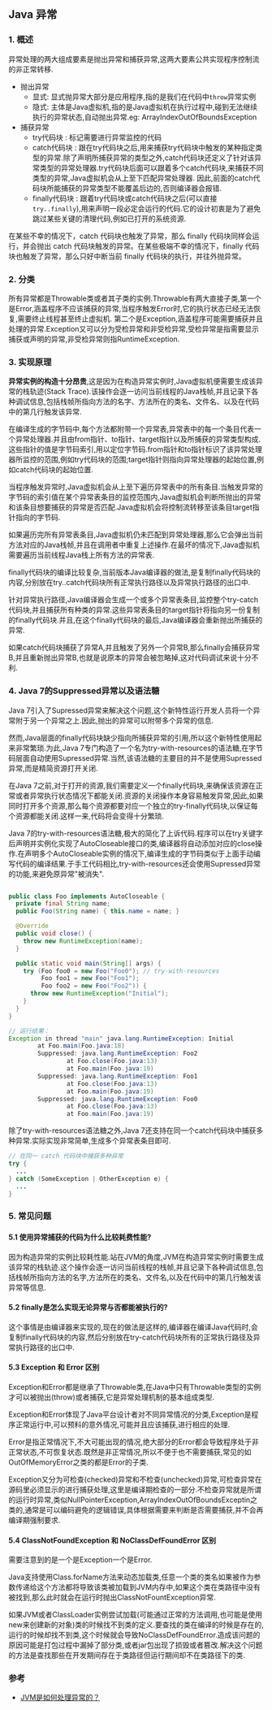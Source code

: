 
Java 异常
---

### 1. 概述

异常处理的两大组成要素是抛出异常和捕获异常,这两大要素公共实现程序控制流的非正常转移. 

- 抛出异常
    - 显式: 显式抛异常大部分是应用程序,指的是我们在代码中`throw`异常实例
    - 隐式: 主体是Java虚拟机,指的是Java虚拟机在执行过程中,碰到无法继续执行的异常状态,自动抛出异常.eg: ArrayIndexOutOfBoundsException
- 捕获异常
    - try代码块 : 标记需要进行异常监控的代码
    - catch代码块 : 跟在try代码块之后,用来捕获try代码块中触发的某种指定类型的异常.除了声明所捕获异常的类型之外,catch代码块还定义了针对该异常类型的异常处理器.try代码块后面可以跟着多个catch代码块,来捕获不同类型的异常,Java虚拟机会从上至下匹配异常处理器. 因此,前面的catch代码块所能捕获的异常类型不能覆盖后边的,否则编译器会报错.
    - finally代码块 : 跟着try代码块或catch代码块之后(可以直接`try..finally`),用来声明一段必定会运行的代码.它的设计初衷是为了避免跳过某些关键的清理代码,例如已打开的系统资源.

在某些不幸的情况下，catch 代码块也触发了异常，那么 finally 代码块同样会运行，并会抛出 catch 代码块触发的异常。在某些极端不幸的情况下，finally 代码块也触发了异常，那么只好中断当前 finally 代码块的执行，并往外抛异常。

### 2. 分类

所有异常都是Throwable类或者其子类的实例.Throwable有两大直接子类,第一个是Error,涵盖程序不应该捕获的异常,当程序触发Error时,它的执行状态已经无法恢复,需要终止线程甚至终止虚拟机. 第二个是Exception,涵盖程序可能需要捕获并且处理的异常.Exception又可以分为受检异常和非受检异常,受检异常是指需要显示捕获或声明的异常,非受检异常则指RuntimeException.

### 3. 实现原理

**异常实例的构造十分昂贵**,这是因为在构造异常实例时,Java虚拟机便需要生成该异常的栈轨迹(Stack Trace).该操作会逐一访问当前线程的Java栈帧,并且记录下各种调试信息,包括栈帧所指向方法的名字、方法所在的类名、文件名、以及在代码中的第几行触发该异常.

在编译生成的字节码中,每个方法都附带一个异常表,异常表中的每一个条目代表一个异常处理器.并且由from指针、to指针、target指针以及所捕获的异常类型构成.这些指针的值是字节码索引,用以定位字节码.from指针和to指针标识了该异常处理器所监控的范围,例如try代码块的范围;target指针则指向异常处理器的起始位置,例如catch代码块的起始位置.

当程序触发异常时,Java虚拟机会从上至下遍历异常表中的所有条目.当触发异常的字节码的索引值在某个异常表条目的监控范围内,Java虚拟机会判断所抛出的异常和该条目想要捕获的异常是否匹配.Java虚拟机会将控制流转移至该条目target指针指向的字节码.

如果遍历完所有异常表条目,Java虚拟机仍未匹配到异常处理器,那么它会弹出当前方法对应的Java栈帧,并且在调用者中重复上述操作.在最坏的情况下,Java虚拟机需要遍历当前线程Java栈上所有方法的异常表.

finally代码块的编译比较复杂,当前版本Java编译器的做法,是复制finally代码块的内容,分别放在try..catch代码块所有正常执行路径以及异常执行路径的出口中.

针对异常执行路径,Java编译器会生成一个或多个异常表条目,监控整个try-catch代码块,并且捕获所有种类的异常.这些异常表条目的target指针将指向另一份复制的finally代码块.并且,在这个finally代码块的最后,Java编译器会重新抛出所捕获的异常.

如果catch代码块捕获了异常A,并且触发了另外一个异常B,那么finally会捕获异常B,并且重新抛出异常B,也就是说原本的异常会被忽略掉,这对代码调试来说十分不利.

### 4. Java 7的Suppressed异常以及语法糖

Java 7引入了Supressed异常来解决这个问题,这个新特性运行开发人员将一个异常附于另一个异常之上.因此,抛出的异常可以附带多个异常的信息.

然而,Java层面的finally代码块缺少指向所捕获异常的引用,所以这个新特性使用起来非常繁琐.为此,Java 7专门构造了一个名为try-with-resources的语法糖,在字节码层面自动使用Supressed异常.当然,该语法糖的主要目的并不是使用Supressed异常,而是精简资源打开关闭.

在Java 7之前,对于打开的资源,我们需要定义一个finally代码块,来确保该资源在正常或者异常执行状态情况下都能关闭.资源的关闭操作本身容易触发异常,因此,如果同时打开多个资源,那么每个资源都要对应一个独立的try-finally代码块,以保证每个资源都能关闭.这样一来,代码将会变得十分繁琐.

Java 7的try-with-resources语法糖,极大的简化了上诉代码.程序可以在try关键字后声明并实例化实现了AutoCloseable接口的类,编译器将自动添加对应的close操作.在声明多个AutoCloseable实例的情况下,编译生成的字节码类似于上面手动编写代码的编译结果.于手工代码相比,try-with-resources还会使用Supressed异常的功能,来避免原异常"被消失".

```java

public class Foo implements AutoCloseable {
  private final String name;
  public Foo(String name) { this.name = name; }

  @Override
  public void close() {
    throw new RuntimeException(name);
  }

  public static void main(String[] args) {
    try (Foo foo0 = new Foo("Foo0"); // try-with-resources
         Foo foo1 = new Foo("Foo1");
         Foo foo2 = new Foo("Foo2")) {
      throw new RuntimeException("Initial");
    }
  }
}

// 运行结果：
Exception in thread "main" java.lang.RuntimeException: Initial
        at Foo.main(Foo.java:18)
        Suppressed: java.lang.RuntimeException: Foo2
                at Foo.close(Foo.java:13)
                at Foo.main(Foo.java:19)
        Suppressed: java.lang.RuntimeException: Foo1
                at Foo.close(Foo.java:13)
                at Foo.main(Foo.java:19)
        Suppressed: java.lang.RuntimeException: Foo0
                at Foo.close(Foo.java:13)
                at Foo.main(Foo.java:19)

```

除了try-with-resources语法糖之外,Java 7还支持在同一个catch代码块中捕获多种异常.实际实现非常简单,生成多个异常表条目即可.

```java
// 在同一 catch 代码块中捕获多种异常
try {
  ...
} catch (SomeException | OtherException e) {
  ...
}
```

### 5. 常见问题

#### 5.1 使用异常捕获的代码为什么比较耗费性能?

因为构造异常的实例比较耗性能.站在JVM的角度,JVM在构造异常实例时需要生成该异常的栈轨迹.这个操作会逐一访问当前线程的栈帧,并且记录下各种调试信息,包括栈帧所指向方法的名字,方法所在的类名、文件名,以及在代码中的第几行触发该异常等信息.

#### 5.2 finally是怎么实现无论异常与否都能被执行的?

这个事情是由编译器来实现的,现在的做法是这样的,编译器在编译Java代码时,会复制finally代码块的内容,然后分别放在try-catch代码块所有的正常执行路径及异常执行路径的出口中.

#### 5.3 Exception 和 Error 区别

Exception和Error都是继承了Throwable类,在Java中只有Throwable类型的实例才可以被抛出(throw)或者捕获,它是异常处理机制的基本组成类型.

Exception和Error体现了Java平台设计者对不同异常情况的分类,Exception是程序正常运行中,可以预料的意外情况,可能并且应该捕获,进行相应的处理.

Error是指正常情况下,不大可能出现的情况,绝大部分的Error都会导致程序处于非正常状态,不可恢复状态.既然是非正常情况,所以不便于也不需要捕获,常见的如OutOfMemoryError之类的都是Error的子类.

Exception又分为可检查(checked)异常和不检查(unchecked)异常,可检查异常在源码里必须显示的进行捕获处理,这里是编译期检查的一部分.不检查异常就是所谓的运行时异常,类似NullPointerException,ArrayIndexOutOfBoundsExceptin之类的,通常是可以编码避免的逻辑错误,具体根据需要来判断是否需要捕获,并不会再编译期强制要求.

#### 5.4 ClassNotFoundException 和 NoClassDefFoundError 区别

需要注意到的是一个是Exception一个是Error.

Java支持使用Class.forName方法来动态加载类,任意一个类的类名如果被作为参数传递给这个方法都将导致该类被加载到JVM内存中,如果这个类在类路径中没有被找到,那么此时就会在运行时抛出ClassNotFountException异常.

如果JVM或者ClassLoader实例尝试加载(可能通过正常的方法调用,也可能是使用new来创建新的对象)类的时候找不到类的定义.要查找的类在编译的时候是存在的,运行的时候却找不到类,这个时候就会导致NoClassDefFoundError.造成该问题的原因可能是打包过程中漏掉了部分类,或者jar包出现了损毁或者篡改.解决这个问题的方法是查找那些在开发期间存在于类路径但运行期间却不在类路径下的类.

### 参考

- [JVM是如何处理异常的？](https://time.geekbang.org/column/article/12134)
